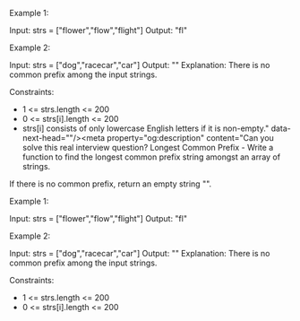 <!DOCTYPE html><html lang="en"><head><meta charSet="utf-8" data-next-head=""/><meta name="viewport" content="width=device-width" data-next-head=""/><meta name="twitter:card" content="summary_large_image" data-next-head=""/><meta name="twitter:site" content="@LeetCode" data-next-head=""/><meta property="og:image" content="https://leetcode.com/static/images/LeetCode_Sharing.png" data-next-head=""/><meta property="og:locale" content="en_US" data-next-head=""/><meta property="og:site_name" content="LeetCode" data-next-head=""/><title data-next-head="">Longest Common Prefix - LeetCode</title><meta name="robots" content="index,follow" data-next-head=""/><meta name="description" content="Can you solve this real interview question? Longest Common Prefix - Write a function to find the longest common prefix string amongst an array of strings.

If there is no common prefix, return an empty string &quot;&quot;.

 

Example 1:


Input: strs = [&quot;flower&quot;,&quot;flow&quot;,&quot;flight&quot;]
Output: &quot;fl&quot;


Example 2:


Input: strs = [&quot;dog&quot;,&quot;racecar&quot;,&quot;car&quot;]
Output: &quot;&quot;
Explanation: There is no common prefix among the input strings.


 

Constraints:

 * 1 &lt;= strs.length &lt;= 200
 * 0 &lt;= strs[i].length &lt;= 200
 * strs[i] consists of only lowercase English letters if it is non-empty." data-next-head=""/><meta property="og:title" content="Longest Common Prefix - LeetCode" data-next-head=""/><meta property="og:description" content="Can you solve this real interview question? Longest Common Prefix - Write a function to find the longest common prefix string amongst an array of strings.

If there is no common prefix, return an empty string &quot;&quot;.

 

Example 1:


Input: strs = [&quot;flower&quot;,&quot;flow&quot;,&quot;flight&quot;]
Output: &quot;fl&quot;


Example 2:


Input: strs = [&quot;dog&quot;,&quot;racecar&quot;,&quot;car&quot;]
Output: &quot;&quot;
Explanation: There is no common prefix among the input strings.


 

Constraints:

 * 1 &lt;= strs.length &lt;= 200
 * 0 &lt;= strs[i].length &lt;= 200